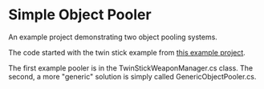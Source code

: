 # Simple Object Pooler
An example project demonstrating two object pooling systems. 

The code started with the twin stick example from [this example project](https://github.com/hunterdyar/UnitySimpleCharacterControllers).

The first example pooler is in the TwinStickWeaponManager.cs class.
The second, a more "generic" solution is simply called GenericObjectPooler.cs.

